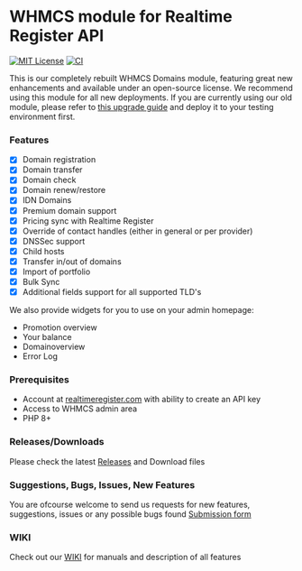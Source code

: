 # WHMCS module for Realtime Register API
[![MIT License](https://img.shields.io/badge/License-MIT-green.svg)](https://choosealicense.com/licenses/mit/)
[![CI](https://github.com/realtimeregister/whmcs/actions/workflows/phpcs.yml/badge.svg)](https://github.com/realtimeregister/whmcs/actions/workflows/phpcs.yml)

This is our completely rebuilt WHMCS Domains module, featuring great new enhancements and available under an open-source license. We recommend using this module for all new deployments. If you are currently using our old module, please refer to [this upgrade guide](https://github.com/realtimeregister/whmcs-domains/wiki/upgrade-from-registrar-module-version-1.4.13-and-below) and deploy it to your testing environment first.

### Features
- [X] Domain registration
- [X] Domain transfer
- [X] Domain check
- [X] Domain renew/restore
- [X] IDN Domains 
- [X] Premium domain support
- [X] Pricing sync with Realtime Register
- [X] Override of contact handles (either in general or per provider)
- [X] DNSSec support
- [X] Child hosts
- [X] Transfer in/out of domains
- [X] Import of portfolio
- [X] Bulk Sync
- [X] Additional fields support for all supported TLD's

We also provide widgets for you to use on your admin homepage:
- Promotion overview
- Your balance
- Domainoverview 
- Error Log

### Prerequisites
- Account at [realtimeregister.com](https://realtimeregister.com) with ability to create an API key
- Access to WHMCS admin area
- PHP 8+

### Releases/Downloads
Please check the latest [Releases](https://github.com/realtimeregister/whmcs-domains/releases) and Download files 

### Suggestions, Bugs, Issues, New Features
You are ofcourse welcome to send us requests for new features, suggestions, issues or any possible bugs found
[Submission form](https://github.com/realtimeregister/whmcs-domains/issues/new/choose)

### WIKI
Check out our [WIKI](https://github.com/realtimeregister/whmcs-domains/wiki) for manuals and description of all features
